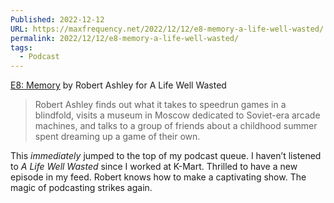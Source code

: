 ```yaml
---
Published: 2022-12-12
URL: https://maxfrequency.net/2022/12/12/e8-memory-a-life-well-wasted/
permalink: 2022/12/12/e8-memory-a-life-well-wasted/
tags:
  - Podcast
---
```

[E8: Memory](http://alifewellwasted.com/) by Robert Ashley for A Life Well Wasted

> Robert Ashley finds out what it takes to speedrun games in a blindfold, visits a museum in Moscow dedicated to Soviet-era arcade machines, and talks to a group of friends about a childhood summer spent dreaming up a game of their own.

This *immediately* jumped to the top of my podcast queue. I haven’t listened to *A Life Well Wasted* since I worked at K-Mart. Thrilled to have a new episode in my feed. Robert knows how to make a captivating show. The magic of podcasting strikes again.